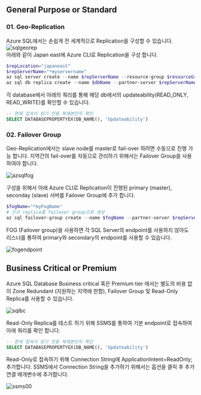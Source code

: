
## General Purpose or Standard 
### 01. Geo-Replication
Azure SQL에서는 손쉽게 전 세계적으로 Replication을 구성할 수 있습니다.
![sqlgeorep](https://docs.microsoft.com/ko-kr/azure/azure-sql/database/media/active-geo-replication-overview/geo-replication.png)  
아래와 같이 Japan east에 Azure CLI로 Replication을 구성 합니다.
```powershell
$repLocation="japaneast"
$repServerName="*myservername"
az sql server create --name $repServerName --resource-group $resourceGroup --location $repLocation --admin-user $userName --admin-password $password
az sql db replica create --name $dbName --partner-server $repServerName --resource-group $resourceGroup --server $serverName
```

각 database에서 아래의 쿼리를 통해 해당 db에서의 updateability(READ_ONLY, READ_WRITE)를 확인할 수 있습니다.

```sql
-- 현재 접속이 읽기 전용 복제본인지 확인
SELECT DATABASEPROPERTYEX(DB_NAME(), 'Updateability')
```

### 02. Failover Group
Geo-Replication에서는 slave node를 master로 fail-over 하려면 수동으로 진행 가능 합니다.
지역간의 fail-over를 자동으로 관리하기 위해서는 Failover Group을 사용하여야 합니다.

![azsqlfog](https://docs.microsoft.com/ko-kr/azure/azure-sql/database/media/auto-failover-group-overview/auto-failover-group.png)

구성을 위해서 아래 Azure CLI로 Replication이 진행된 primary (master), seconday (slave) 서버를 Failover Group에 추가 합니다.
```powershell
$fogName="*myFogName"
# 신규 replica를 failover group으로 생성
az sql failover-group create --name $fogName --partner-server $repServerName  --resource-group $resourceGroup --server $serverName
```

FOG (Failover group)을 사용하면 각 SQL Server의 endpoint를 사용하지 않아도 리스너를 통하여 primary와 secondary의 endpoint를 사용할 수 있습니다.

![fogendpoint](https://azmyhanson.blob.core.windows.net/azcon/01_fogendpoint.jpg)

## Business Critical or Premium
Azure SQL Database Business critical 혹은 Premium tier 에서는 별도의 비용 없이 Zone Redundant (지원하는 지역에 한함), Failover Group 및 Read-Only Replica를 사용할 수 있습니다.

![sqlbc](https://docs.microsoft.com/en-us/azure/azure-sql/database/media/read-scale-out/business-critical-service-tier-read-scale-out.png)

Read-Only Replica를 테스트 하기 위해 SSMS를 통하여 기본 endpoint로 접속하여 아래 쿼리를 확인 합니다.
```sql
-- 현재 접속이 읽기 전용 복제본인지 확인
SELECT DATABASEPROPERTYEX(DB_NAME(), 'Updateability')
```
Read-Only로 접속하기 위해 Connection String에 ApplicationIntent=ReadOnly; 추가합니다.
SSMS에서 Connection String을 추가하기 위해서는 옵션을 클릭 후 추가 연결 매개변수에 추가합니다.

![ssms00](https://azmyhanson.blob.core.windows.net/azcon/00_ssms_connection.jpg)



